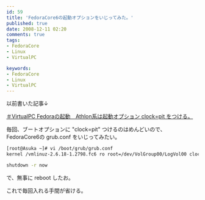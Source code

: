 ```yaml
---
id: 59
title: 'FedoraCore6の起動オプションをいじってみた。'
published: true
date: 2008-12-11 02:20
comments: true
tags:
- FedoraCore
- Linux
- VirtualPC

keywords:
- FedoraCore
- Linux
- VirtualPC
---
```

以前書いた記事↓

[＃VirtualPC Fedoraの起動　Athlon系は起動オプション clock=pit をつける。](http://hiropo.co.uk/archives/49 "＃VirtualPC Fedoraの起動　Athlon系は起動オプション clock=pit をつける。")

毎回、ブートオプションに "clock=pit" つけるのはめんどいので、
FedoraCore6の grub.conf をいじってみたい。


```sh
[root@Asuka ~]# vi /boot/grub/grub.conf
kernel /vmlinuz-2.6.18-1.2798.fc6 ro root=/dev/VolGroup00/LogVol00 clock=pit
```


```sh
shutdown -r now
```

で、無事に reboot したお。

これで毎回入れる手間が省ける。

